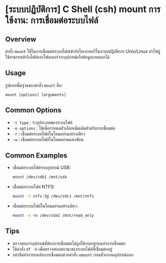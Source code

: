# [ระบบปฏิบัติการ] C Shell (csh) mount การใช้งาน: การเชื่อมต่อระบบไฟล์

## Overview
คำสั่ง `mount` ใช้ในการเชื่อมต่อระบบไฟล์เข้ากับไดเรกทอรีในระบบปฏิบัติการ Unix/Linux ทำให้ผู้ใช้สามารถเข้าถึงไฟล์และโฟลเดอร์จากอุปกรณ์เก็บข้อมูลภายนอกได้

## Usage
รูปแบบพื้นฐานของคำสั่ง `mount` คือ:

```
mount [options] [arguments]
```

## Common Options
- `-t type` : ระบุประเภทของระบบไฟล์
- `-o options` : ใช้เพื่อกำหนดตัวเลือกเพิ่มเติมสำหรับการเชื่อมต่อ
- `-r` : เชื่อมต่อระบบไฟล์ในโหมดอ่านอย่างเดียว
- `-w` : เชื่อมต่อระบบไฟล์ในโหมดอ่านและเขียน

## Common Examples
- เชื่อมต่อระบบไฟล์จากอุปกรณ์ USB:
  ```bash
  mount /dev/sdb1 /mnt/usb
  ```

- เชื่อมต่อระบบไฟล์ NTFS:
  ```bash
  mount -t ntfs-3g /dev/sdc1 /mnt/ntfs
  ```

- เชื่อมต่อระบบไฟล์ในโหมดอ่านอย่างเดียว:
  ```bash
  mount -o ro /dev/sda1 /mnt/read_only
  ```

## Tips
- ตรวจสอบว่าอุปกรณ์ที่ต้องการเชื่อมต่อไม่ถูกใช้งานอยู่ก่อนทำการเชื่อมต่อ
- ใช้คำสั่ง `df -h` เพื่อตรวจสอบสถานะของระบบไฟล์ที่เชื่อมต่ออยู่
- อย่าลืมทำการยกเลิกการเชื่อมต่อด้วยคำสั่ง `umount` ก่อนที่จะถอดอุปกรณ์ออก